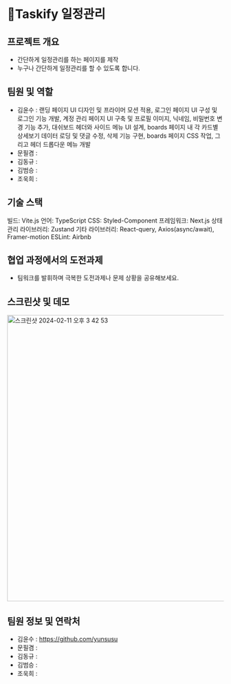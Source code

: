 # Taskify 일정관리

## 프로젝트 개요
- 간단하게 일정관리를 하는 페이지를 제작
- 누구나 간단하게 일정관리를 할 수 있도록 합니다.

## 팀원 및 역할
- 김윤수 : 랜딩 페이지 UI 디자인 및 프라이머 모션 적용, 로그인 페이지 UI 구성 및 로그인 기능 개발, 계정 관리 페이지 UI 구축 및 프로필 이미지, 닉네임, 비밀번호 변경 기능 추가, 대쉬보드 헤더와 사이드 메뉴 UI 설계, boards 페이지 내 각 카드별 상세보기 데이터 로딩 및 댓글 수정, 삭제 기능 구현, boards 페이지 CSS 작업, 그리고 헤더 드롭다운 메뉴 개발
- 문필겸 :
- 김동규 :
- 김범승 :
- 조욱희 : 

## 기술 스택
빌드: Vite.js
언어: TypeScript
CSS: Styled-Component
프레임워크: Next.js
상태관리 라이브러리: Zustand
기타 라이브러리: React-query, Axios(async/await), Framer-motion
ESLint: Airbnb

## 협업 과정에서의 도전과제
- 팀워크를 발휘하며 극복한 도전과제나 문제 상황을 공유해보세요.

## 스크린샷 및 데모
<img width="665" alt="스크린샷 2024-02-11 오후 3 42 53" src="https://github.com/part3-team6/TeamProject/assets/148840514/bb6d860c-d9a2-4f81-a94b-078ab7c1eb0c">

## 팀원 정보 및 연락처
- 김윤수 : https://github.com/yunsusu
- 문필겸 :
- 김동규 :
- 김범승 :
- 조욱희 :
